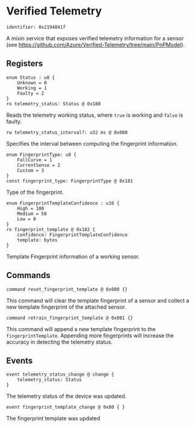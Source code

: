 # Verified Telemetry

    identifier: 0x2194841f

A mixin service that exposes verified telemetry information for a sensor (see https://github.com/Azure/Verified-Telemetry/tree/main/PnPModel).

## Registers

    enum Status : u8 {
        Unknown = 0
        Working = 1
        Faulty = 2        
    }
    ro telemetry_status: Status @ 0x180
    
Reads the telemetry working status, where ``true`` is working and ``false`` is faulty.

    rw telemetry_status_interval?: u32 ms @ 0x080

Specifies the interval between computing the fingerprint information.

    enum FingerprintType: u8 {
        FallCurve = 1
        CurrentSense = 2
        Custom = 3
    }
    const fingerprint_type: FingerprintType @ 0x181

Type of the fingerprint.

    enum FingerprintTemplateConfidence : u16 {
        High = 100
        Medium = 50
        Low = 0
    }
    ro fingerprint_template @ 0x182 {
        confidence: FingerprintTemplateConfidence
        template: bytes
    }

Template Fingerprint information of a working sensor.

## Commands

    command reset_fingerprint_template @ 0x080 {}

This command will clear the template fingerprint of a sensor and collect a new template fingerprint of the attached sensor.

    command retrain_fingerprint_template @ 0x081 {}

This command will append a new template fingerprint to the `fingerprintTemplate`. Appending more fingerprints will increase the accuracy in detecting the telemetry status.

## Events

    event telemetry_status_change @ change { 
        telemetry_status: Status
    }
    
The telemetry status of the device was updated.

    event fingerprint_template_change @ 0x80 { }
    
The fingerprint template was updated

